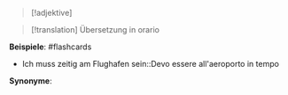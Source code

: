 > [!adjektive]
> 

> [!translation] Übersetzung
> in orario

**Beispiele**: 
#flashcards 
- Ich muss zeitig am Flughafen sein::Devo essere all'aeroporto in tempo

**Synonyme**: 




